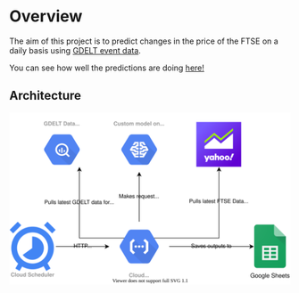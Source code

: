 # Overview
The aim of this project is to predict changes in the price of the FTSE on a daily basis using [GDELT event data](https://www.gdeltproject.org/).

You can see how well the predictions are doing [here!](https://docs.google.com/spreadsheets/d/1_j1C4hY7hKtuaYzaZSepyM4s_9yY4nY8Y7zEi3-b29o/edit#gid=1626450702)

## Architecture
![Image of architecture](https://github.com/stevewb1993/gdelt-ftse-modelling/blob/master/documentation/architecture_diagram.svg)
